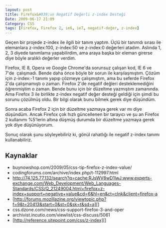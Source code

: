 ```yaml
---
layout: post
title: Firefox&#039;un Negatif Değerli z-index Desteği
Date: 2009-06-17 21:09
Category: CSS
tags: [Firefox, Firefox 2, ie6, ie7, negatif-değer, z-index]
---
```


Geçen bir projede z-index ile ilgili bir tanım yaptım. Üçlü bir tanımdı
sırası ile elemanlara z-index:100, z-index:50 ve z-index:0 değerleri
atadım. Aslında 1, 2, 3 diyede tanımlama yapabilirdim, ama araya başka
bir eleman girerse diye böyle aralıklı değerler verdim.

Firefox, IE 8, Opera ve Google Chrome'da sorunsuz çalışan kod, IE 6 ve
7'de  çalışmadı. Bende daha önce böyle bir sorun ile karşılaşmıştım.
Çözüm için z-index:-1 tanımı yapıp çözmeye çalışmıştım, ama bu seferde
Firefox 2'da çalışmamıştı o zaman. Firefox 2'de negatif değleri
desteklemediğini öğrenmiştim o zaman. Bende bunu için bir düzeltme
yazmıştım zamanında. Ama Firefox 3 ile birlikte z-index negatif değer
desteği geldiği için şimdi bu sorunu çözülmüş oldu. Bir bilgi olarak
bunu bilmek gerek diye düşündüm.

Sonra acaba Firefox 2 için bir düzeltme yazmaya gerek var mı diye
düşündüm. Ancak Firefox çok hızlı güncellenen bir tarayıcı ve şu an
Firefox 2 kullanımı %5'lerin altına düşmüş durumda bir düzeltme yazmaya
gerek yok diye düşünüyorum. 

Sonuç olarak şunu söyleyebiliriz ki, gönül rahatlığı ile negatif z-index
tanımı kullanabiliriz.

## Kaynaklar

-   buynowshop.com/2009/05/css-tip-firefox-z-index-value/
-   codingforums.com/archive/index.php/t-112997.html
-   http://74.125.77.132/search?q=cache:RJsWV8wD1lwJ:www.experts-exchange.com/Web_Development/Web_Languages-Standards/CSS/Q_21249004.html+firefox+z-index+support+negative+value&cd=6&hl=en&ct=clnk&client=firefox-a
-   [http://forums.mozillazine.org/viewtopic.php?f=9&t=20413&start=0&st=0&sk=t&sd=a][]
-   css.dzone.com/news/css-support-firefox-3-and-oper
-   archivist.incutio.com/viewlist/css-discuss/5061
-   [http://reference.sitepoint.com/css/z-index][]

  [http://forums.mozillazine.org/viewtopic.php?f=9&t=20413&start=0&st=0&sk=t&sd=a]: http://forums.mozillazine.org/viewtopic.php?f=9&t=20413&start=0&st=0&sk=t&sd=a
    "http://forums.mozillazine.org/viewtopic.php?f=9&t=20413&start=0&st=0&sk=t&sd=a"
  [http://reference.sitepoint.com/css/z-index]: http://reference.sitepoint.com/css/z-index
    "http://reference.sitepoint.com/css/z-index"
